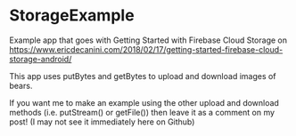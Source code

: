 # StorageExample
Example app that goes with Getting Started with Firebase Cloud Storage on https://www.ericdecanini.com/2018/02/17/getting-started-firebase-cloud-storage-android/

This app uses putBytes and getBytes to upload and download images of bears.

If you want me to make an example using the other upload and download methods (i.e. putStream() or getFile()) then leave it as a comment on my post! (I may not see it immediately here on Github)
